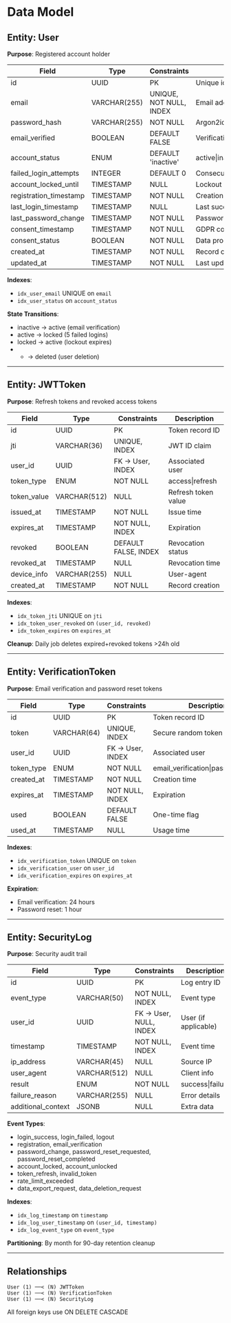 # Data Model

## Entity: User

**Purpose**: Registered account holder

| Field | Type | Constraints | Description |
|-------|------|-------------|-------------|
| id | UUID | PK | Unique identifier |
| email | VARCHAR(255) | UNIQUE, NOT NULL, INDEX | Email address (lowercase) |
| password_hash | VARCHAR(255) | NOT NULL | Argon2id hash |
| email_verified | BOOLEAN | DEFAULT FALSE | Verification status |
| account_status | ENUM | DEFAULT 'inactive' | active\|inactive\|locked\|deleted |
| failed_login_attempts | INTEGER | DEFAULT 0 | Consecutive failures |
| account_locked_until | TIMESTAMP | NULL | Lockout expiration |
| registration_timestamp | TIMESTAMP | NOT NULL | Creation time |
| last_login_timestamp | TIMESTAMP | NULL | Last successful login |
| last_password_change | TIMESTAMP | NOT NULL | Password update time |
| consent_timestamp | TIMESTAMP | NOT NULL | GDPR consent time |
| consent_status | BOOLEAN | NOT NULL | Data processing consent |
| created_at | TIMESTAMP | NOT NULL | Record creation |
| updated_at | TIMESTAMP | NOT NULL | Last update |

**Indexes**:
- `idx_user_email` UNIQUE on `email`
- `idx_user_status` on `account_status`

**State Transitions**:
- inactive → active (email verification)
- active → locked (5 failed logins)
- locked → active (lockout expires)
- * → deleted (user deletion)

---

## Entity: JWTToken

**Purpose**: Refresh tokens and revoked access tokens

| Field | Type | Constraints | Description |
|-------|------|-------------|-------------|
| id | UUID | PK | Token record ID |
| jti | VARCHAR(36) | UNIQUE, INDEX | JWT ID claim |
| user_id | UUID | FK → User, INDEX | Associated user |
| token_type | ENUM | NOT NULL | access\|refresh |
| token_value | VARCHAR(512) | NULL | Refresh token value |
| issued_at | TIMESTAMP | NOT NULL | Issue time |
| expires_at | TIMESTAMP | NOT NULL, INDEX | Expiration |
| revoked | BOOLEAN | DEFAULT FALSE, INDEX | Revocation status |
| revoked_at | TIMESTAMP | NULL | Revocation time |
| device_info | VARCHAR(255) | NULL | User-agent |
| created_at | TIMESTAMP | NOT NULL | Record creation |

**Indexes**:
- `idx_token_jti` UNIQUE on `jti`
- `idx_token_user_revoked` on `(user_id, revoked)`
- `idx_token_expires` on `expires_at`

**Cleanup**: Daily job deletes expired+revoked tokens >24h old

---

## Entity: VerificationToken

**Purpose**: Email verification and password reset tokens

| Field | Type | Constraints | Description |
|-------|------|-------------|-------------|
| id | UUID | PK | Token record ID |
| token | VARCHAR(64) | UNIQUE, INDEX | Secure random token |
| user_id | UUID | FK → User, INDEX | Associated user |
| token_type | ENUM | NOT NULL | email_verification\|password_reset |
| created_at | TIMESTAMP | NOT NULL | Creation time |
| expires_at | TIMESTAMP | NOT NULL, INDEX | Expiration |
| used | BOOLEAN | DEFAULT FALSE | One-time flag |
| used_at | TIMESTAMP | NULL | Usage time |

**Indexes**:
- `idx_verification_token` UNIQUE on `token`
- `idx_verification_user` on `user_id`
- `idx_verification_expires` on `expires_at`

**Expiration**:
- Email verification: 24 hours
- Password reset: 1 hour

---

## Entity: SecurityLog

**Purpose**: Security audit trail

| Field | Type | Constraints | Description |
|-------|------|-------------|-------------|
| id | UUID | PK | Log entry ID |
| event_type | VARCHAR(50) | NOT NULL, INDEX | Event type |
| user_id | UUID | FK → User, NULL, INDEX | User (if applicable) |
| timestamp | TIMESTAMP | NOT NULL, INDEX | Event time |
| ip_address | VARCHAR(45) | NULL | Source IP |
| user_agent | VARCHAR(512) | NULL | Client info |
| result | ENUM | NOT NULL | success\|failure |
| failure_reason | VARCHAR(255) | NULL | Error details |
| additional_context | JSONB | NULL | Extra data |

**Event Types**:
- login_success, login_failed, logout
- registration, email_verification
- password_change, password_reset_requested, password_reset_completed
- account_locked, account_unlocked
- token_refresh, invalid_token
- rate_limit_exceeded
- data_export_request, data_deletion_request

**Indexes**:
- `idx_log_timestamp` on `timestamp`
- `idx_log_user_timestamp` on `(user_id, timestamp)`
- `idx_log_event_type` on `event_type`

**Partitioning**: By month for 90-day retention cleanup

---

## Relationships

```
User (1) ──< (N) JWTToken
User (1) ──< (N) VerificationToken
User (1) ──< (N) SecurityLog
```

All foreign keys use ON DELETE CASCADE

